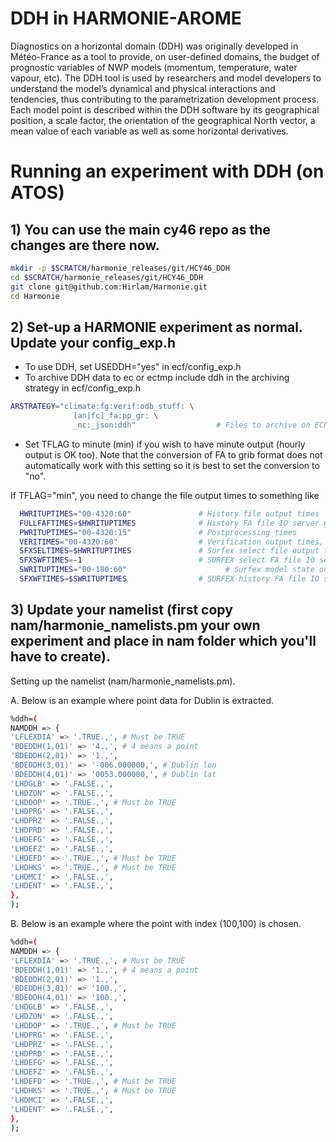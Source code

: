 # DDH in HARMONIE-AROME

Diagnostics on a horizontal domain (DDH) was originally developed in Météo-France as a tool to provide, on user-defined domains, 
the budget of prognostic variables of NWP models (momentum, temperature, water vapour, etc). The DDH tool is used by researchers 
and model developers to understand the model’s dynamical and physical interactions and tendencies, thus contributing to the 
parametrization development process. Each model point is described within the DDH software by its geographical position, 
a scale factor, the orientation of the geographical North vector, a mean value of each variable as well as some horizontal 
derivatives.

# Running an experiment with DDH (on ATOS)

## 1) You can use the main cy46 repo as the changes are there now.

```bash
mkdir -p $SCRATCH/harmonie_releases/git/HCY46_DDH
cd $SCRATCH/harmonie_releases/git/HCY46_DDH
git clone git@github.com:Hirlam/Harmonie.git
cd Harmonie
```
## 2) Set-up a HARMONIE experiment as normal. Update your config_exp.h

- To use DDH, set USEDDH="yes" in ecf/config_exp.h
- To archive DDH data to ec or ectmp include ddh in the archiving strategy in ecf/config_exp.h

```bash
ARSTRATEGY="climate:fg:verif:odb_stuff: \
              [an|fc]_fa:pp_gr: \
              _nc:_json:ddh"                  # Files to archive on ECFS, see above for syntax
```

- Set TFLAG to minute (min) if you wish to have minute output (hourly output is OK too). Note that the conversion of FA to grib format does not automatically work with this setting so it is best to set the conversion to "no".

If TFLAG="min", you need to change the file output times to something like
```bash
  HWRITUPTIMES="00-4320:60"               # History file output times
  FULLFAFTIMES=$HWRITUPTIMES              # History FA file IO server gather times
  PWRITUPTIMES="00-4320:15"               # Postprocessing times
  VERITIMES="00-4320:60"                  # Verification output times, may change PWRITUPTIMES
  SFXSELTIMES=$HWRITUPTIMES               # Surfex select file output times
  SFXSWFTIMES=-1                          # SURFEX select FA file IO server gathering times
  SWRITUPTIMES="00-180:60"                      # Surfex model state output times
  SFXWFTIMES=$SWRITUPTIMES                # SURFEX history FA file IO server gathering times
```
## 3) Update your namelist (first copy nam/harmonie_namelists.pm your own experiment and place in nam folder which you'll have to create).

Setting up the namelist (nam/harmonie_namelists.pm).

A. Below is an example where point data for Dublin is extracted.
```bash
%ddh=(
NAMDDH => {
'LFLEXDIA' => '.TRUE.,', # Must be TRUE
'BDEDDH(1,01)' => '4.,', # 4 means a point
'BDEDDH(2,01)' => '1.,',
'BDEDDH(3,01)' => '-006.000000,', # Dublin lon
'BDEDDH(4,01)' => '0053.000000,', # Dublin lat
'LHDGLB' => '.FALSE.,',
'LHDZON' => '.FALSE.,',
'LHDDOP' => '.TRUE.,', # Must be TRUE
'LHDPRG' => '.FALSE.,',
'LHDPRZ' => '.FALSE.,',
'LHDPRD' => '.FALSE.,',
'LHDEFG' => '.FALSE.,',
'LHDEFZ' => '.FALSE.,',
'LHDEFD' => '.TRUE.,', # Must be TRUE
'LHDHKS' => '.TRUE.,', # Must be TRUE
'LHDMCI' => '.FALSE.,',
'LHDENT' => '.FALSE.,',
},
);
```
B. Below is an example where the point with index (100,100) is chosen.
```bash
%ddh=(
NAMDDH => {
'LFLEXDIA' => '.TRUE.,', # Must be TRUE
'BDEDDH(1,01)' => '1.,', # 4 means a point
'BDEDDH(2,01)' => '1.,',
'BDEDDH(3,01)' => '100.,', 
'BDEDDH(4,01)' => '100.,',
'LHDGLB' => '.FALSE.,',
'LHDZON' => '.FALSE.,',
'LHDDOP' => '.TRUE.,', # Must be TRUE
'LHDPRG' => '.FALSE.,',
'LHDPRZ' => '.FALSE.,',
'LHDPRD' => '.FALSE.,',
'LHDEFG' => '.FALSE.,',
'LHDEFZ' => '.FALSE.,',
'LHDEFD' => '.TRUE.,', # Must be TRUE
'LHDHKS' => '.TRUE.,', # Must be TRUE
'LHDMCI' => '.FALSE.,',
'LHDENT' => '.FALSE.,',
},
);
```
